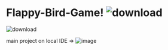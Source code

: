 # Flappy-Bird-Game!   ![download](https://github.com/aniketbhadre01/Flappy-Bird-game-../assets/122332696/d84a1d66-5a98-409f-a187-4b1cddc3fb1e)

![download](https://github.com/aniketbhadre01/Flappy-Bird-game-../assets/122332696/f90f1bd9-3d2c-4339-bca2-4271b3ea94fc)

 main project on local IDE =>
![image](https://github.com/aniketbhadre01/Flappy-Bird-game-../assets/122332696/5c24f0c4-9b6c-4d6a-ba9b-e602cb812c76)
